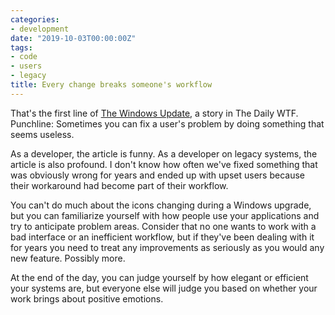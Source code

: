 ```yaml
---
categories:
- development
date: "2019-10-03T00:00:00Z"
tags:
- code
- users
- legacy
title: Every change breaks someone's workflow
---
```


That's the first line of [The Windows Update](https://thedailywtf.com/articles/the-windows-update), a story in The Daily WTF. Punchline: Sometimes you can fix a user's problem by doing something that seems useless.

As a developer, the article is funny. As a developer on legacy systems, the article is also profound. I don't know how often we've fixed something that was obviously wrong for years and ended up with upset users because their workaround had become part of their workflow.

You can't do much about the icons changing during a Windows upgrade, but you can familiarize yourself with how people use your applications and try to anticipate problem areas. Consider that no one wants to work with a bad interface or an inefficient workflow, but if they've been dealing with it for years you need to treat any improvements as seriously as you would any new feature. Possibly more.

At the end of the day, you can judge yourself by how elegant or efficient your systems are, but everyone else will judge you based on whether your work brings about positive emotions.
